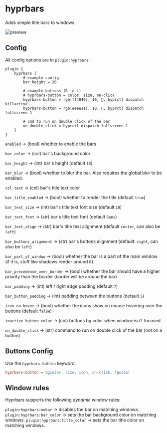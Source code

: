 # hyprbars

Adds simple title bars to windows.

![preview](https://i.ibb.co/hLDRCpT/20231029-22h30m05s.png)

## Config

All config options are in `plugin:hyprbars`:

```
plugin {
    hyprbars {
        # example config
        bar_height = 20

        # example buttons (R -> L)
        # hyprbars-button = color, size, on-click
        hyprbars-button = rgb(ff4040), 10, 󰖭, hyprctl dispatch killactive
        hyprbars-button = rgb(eeee11), 10, , hyprctl dispatch fullscreen 1

        # cmd to run on double click of the bar
        on_double_click = hyprctl dispatch fullscreen 1
    }
}
```

`enabled` -> (bool) whether to enable the bars

`bar_color` -> (col) bar's background color

`bar_height` -> (int) bar's height (default `15`)

`bar_blur` -> (bool) whether to blur the bar. Also requires the global blur to be enabled.

`col.text` -> (col) bar's title text color

`bar_title_enabled` -> (bool) whether to render the title (default `true`)

`bar_text_size` -> (int) bar's title text font size (default `10`)

`bar_text_font` -> (str) bar's title text font (default `Sans`)

`bar_text_align` -> (str) bar's title text alignment (default `center`, can also be `left`)

`bar_buttons_alignment` -> (str) bar's buttons alignment (default: `right`, can also be `left`)

`bar_part_of_window` -> (bool) whether the bar is a part of the main window (if it is, stuff like shadows render around it)

`bar_precedence_over_border` -> (bool) whether the bar should have a higher priority than the border (border will be around the bar)

`bar_padding` -> (int) left / right edge padding (default `7`)

`bar_button_padding` -> (int) padding between the buttons (default `5`)

`icon_on_hover` -> (bool) whether the icons show on mouse hovering over the buttons (default `false`)

`inactive_button_color` -> (col) buttons bg color when window isn't focused

`on_double_click` -> (str) command to run on double click of the bar (not on a button)

## Buttons Config

Use the `hyprbars-button` keyword.

```ini
hyprbars-button = bgcolor, size, icon, on-click, fgcolor
```

## Window rules

Hyprbars supports the following _dynamic_ window rules:

`plugin:hyprbars:nobar` -> disables the bar on matching windows.
`plugin:hyprbars:bar_color` -> sets the bar background color on matching windows.
`plugin:hyprbars:title_color` -> sets the bar title color on matching windows.
